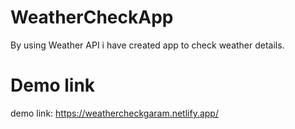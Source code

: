 # WeatherCheckApp
By using Weather API i have created app to check weather details.

# Demo link
demo link: https://weathercheckgaram.netlify.app/
